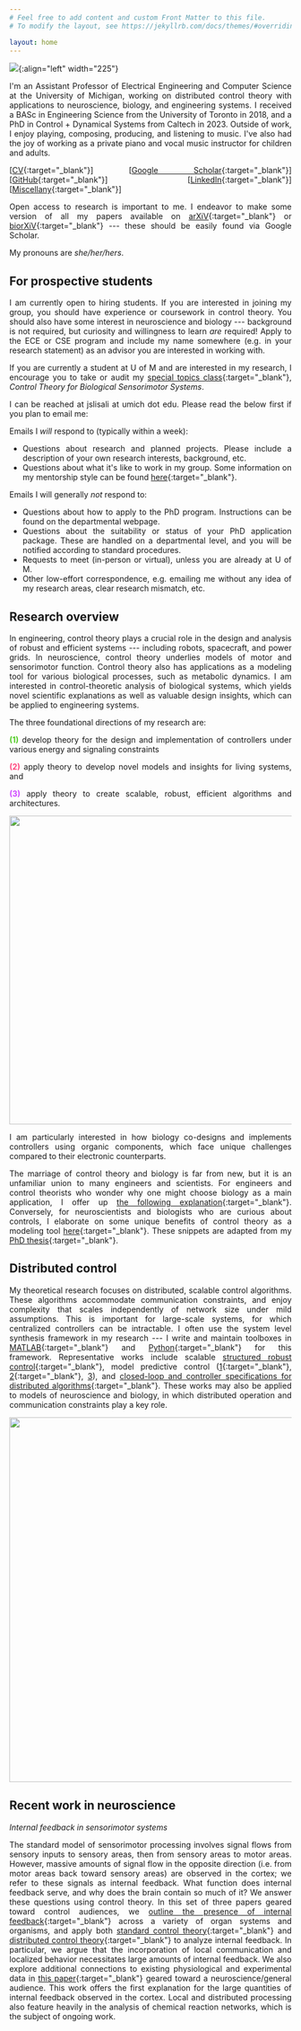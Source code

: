 ```yaml
---
# Feel free to add content and custom Front Matter to this file.
# To modify the layout, see https://jekyllrb.com/docs/themes/#overriding-theme-defaults

layout: home
---
```


<style>body {text-align: justify}</style>

![](/assets/profile_picture.jpeg){:align="left" width="225"}

I'm an Assistant Professor of Electrical Engineering and Computer Science at the University of Michigan, working on distributed control theory with applications to neuroscience, biology, and engineering systems. I received a BASc in Engineering Science from the University of Toronto in 2018, and a PhD in Control + Dynamical Systems from Caltech in 2023. Outside of work, I enjoy playing, composing, producing, and listening to music. I've also had the joy of working as a private piano and vocal music instructor for children and adults.

[[CV](/assets/jsli_cv_jan08.pdf){:target="_blank"}] [[Google Scholar](https://scholar.google.com/citations?user=4EQuvGEAAAAJ){:target="_blank"}] [[GitHub](https://github.com/flyingpeach){:target="_blank"}] [[LinkedIn](https://www.linkedin.com/in/jslisali/){:target="_blank"}] [[Miscellany](./miscellany.html){:target="_blank"}]

Open access to research is important to me. I endeavor to make some version of all my papers available on [arXiV](https://arxiv.org/){:target="_blank"} or [biorXiV](https://www.biorxiv.org/){:target="_blank"} --- these should be easily found via Google Scholar.

My pronouns are *she/her/hers*.

## **For prospective students**
I am currently open to hiring students. If you are interested in joining my group, you should have experience or coursework in control theory. You should also have some interest in neuroscience and biology --- background is not required, but curiosity and willingness to learn *are* required! Apply to the ECE or CSE program and include my name somewhere (e.g. in your research statement) as an advisor you are interested in working with.

If you are currently a student at U of M and are interested in my research, I encourage you to take or audit my [special topics class](https://ece.engin.umich.edu/academics/course-information/course-descriptions/special-topics-courses/){:target="_blank"}, *Control Theory for Biological Sensorimotor Systems*.

I can be reached at jslisali at umich dot edu. Please read the below first if you plan to email me:

Emails I *will* respond to (typically within a week): 
* Questions about research and planned projects. Please include a description of your own research interests, background, etc.
* Questions about what it's like to work in my group. Some information on my mentorship style can be found [here](./mentoring.html){:target="_blank"}.

Emails I will generally *not* respond to:
* Questions about how to apply to the PhD program. Instructions can be found on the departmental webpage.
* Questions about the suitability or status of your PhD application package. These are handled on a departmental level, and you will be notified according to standard procedures.
* Requests to meet (in-person or virtual), unless you are already at U of M.
* Other low-effort correspondence, e.g. emailing me without any idea of my research areas, clear research mismatch, etc.

## **Research overview**

In engineering, control theory plays a crucial role in the design and analysis of robust and efficient systems --- including robots, spacecraft, and power grids. In neuroscience, control theory underlies models of motor and sensorimotor function. Control theory also has applications as a modeling tool for various biological processes, such as metabolic dynamics. I am interested in control-theoretic analysis of biological systems, which yields novel scientific explanations as well as valuable design insights, which can be applied to engineering systems.

The three foundational directions of my research are: 

<span style="color:#4ECA21;">**(1)**</span> develop theory for the design and implementation of controllers under various energy and signaling constraints 

<span style="color:#FF477E;">**(2)**</span> apply theory to develop novel models and insights for living systems, and 

<span style="color:#CE47FF;">**(3)**</span> apply theory to create scalable, robust, efficient algorithms and architectures.

<p align="center">
<img width="550" src="/assets/research_overview.png">
</p>

I am particularly interested in how biology co-designs and implements controllers using organic components, which face unique challenges compared to their electronic counterparts.

The marriage of control theory and biology is far from new, but it is an unfamiliar union to many engineers and scientists. For engineers and control theorists who wonder why one might choose biology as a main application, I offer up [the following explanation](./why_biology.html){:target="_blank"}. Conversely, for neuroscientists and biologists who are curious about controls, I elaborate on some unique benefits of control theory as a modeling tool [here](./why_controls.html){:target="_blank"}. These snippets are adapted from my [PhD thesis](https://thesis.library.caltech.edu/16137/){:target="_blank"}.

## **Distributed control**

My theoretical research focuses on distributed, scalable control algorithms. These algorithms accommodate communication constraints, and enjoy complexity that scales independently of network size under mild assumptions. This is important for large-scale systems, for which centralized controllers can be intractable. I often use the system level synthesis framework in my research --- I write and maintain toolboxes in [MATLAB](https://github.com/flyingpeach/sls-code/tree/master/matlab){:target="_blank"} and [Python](https://github.com/shih-hao-tseng/SLSpy){:target="_blank"} for this framework. Representative works include scalable [structured robust control](https://arxiv.org/abs/2204.02493){:target="_blank"}, model predictive control ([1](https://arxiv.org/abs/2110.07010){:target="_blank"}, [2](https://arxiv.org/abs/2203.00780){:target="_blank"}, [3](https://arxiv.org/abs/2303.11264)), and [closed-loop and controller specifications for distributed algorithms](https://arxiv.org/abs/2006.05040){:target="_blank"}. These works may also be applied to models of neuroscience and biology, in which distributed operation and communication constraints play a key role.

<p align="center">
<img width="650" src="/assets/distributed_control.png">
</p>

## **Recent work in neuroscience**

*Internal feedback in sensorimotor systems*

The standard model of sensorimotor processing involves signal flows from sensory inputs to sensory areas, then from sensory areas to motor areas. However, massive amounts of signal flow in the opposite direction (i.e. from motor areas back toward sensory areas) are observed in the cortex; we refer to these signals as internal feedback. What function does internal feedback serve, and why does the brain contain so much of it? We answer these questions using control theory. In this set of three papers geared toward control audiences, we [outline the presence of internal feedback](https://arxiv.org/abs/2110.05029){:target="_blank"} across a variety of organ systems and organisms, and apply both [standard control theory](https://arxiv.org/abs/2109.11752){:target="_blank"} and [distributed control theory](https://arxiv.org/abs/2109.11757){:target="_blank"} to analyze internal feedback. In particular, we argue that the incorporation of local communication and localized behavior necessitates large amounts of internal feedback. We also explore additional connections to existing physiological and experimental data in [this paper](https://arxiv.org/abs/2211.05922){:target="_blank"} geared toward a neuroscience/general audience. This work offers the first explanation for the large quantities of internal feedback observed in the cortex. Local and distributed processing also feature heavily in the analysis of chemical reaction networks, which is the subject of ongoing work.